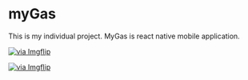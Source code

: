 # myGas
This is my individual project. MyGas is react native mobile application.

<a href="https://imgflip.com/gif/49qyu1"><img src="https://i.imgflip.com/49qyu1.gif" title="via Imgflip"/></a>

<a href="https://imgflip.com/gif/49qzh9"><img src="https://i.imgflip.com/49qzh9.gif" title="via Imgflip"/></a>


